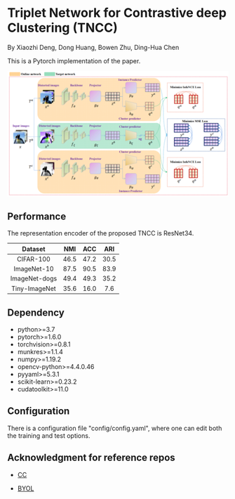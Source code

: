 # Triplet Network for Contrastive deep Clustering (TNCC)

By Xiaozhi Deng, Dong Huang, Bowen Zhu, Ding-Hua Chen

This is a Pytorch implementation of the paper.

![network](figures/network.png)

## Performance

The representation encoder of the proposed TNCC is ResNet34.

|    Dataset    | NMI  | ACC  | ARI  |
| :-----------: | :--: | :--: | :--: |
|   CIFAR-100   | 46.5 | 47.2 | 30.5 |
|  ImageNet-10  | 87.5 | 90.5 | 83.9 |
| ImageNet-dogs | 49.4 | 49.3 | 35.2 |
| Tiny-ImageNet | 35.6 | 16.0 | 7.6  |

## Dependency

- python>=3.7
- pytorch>=1.6.0
- torchvision>=0.8.1
- munkres>=1.1.4
- numpy>=1.19.2
- opencv-python>=4.4.0.46
- pyyaml>=5.3.1
- scikit-learn>=0.23.2
- cudatoolkit>=11.0

## Configuration

There is a configuration file "config/config.yaml", where one can edit both the training and test options.

## Acknowledgment for reference repos

- [CC](https://github.com/Yunfan-Li/Contrastive-Clustering)

- [BYOL](https://github.com/Spijkervet/BYOL)

